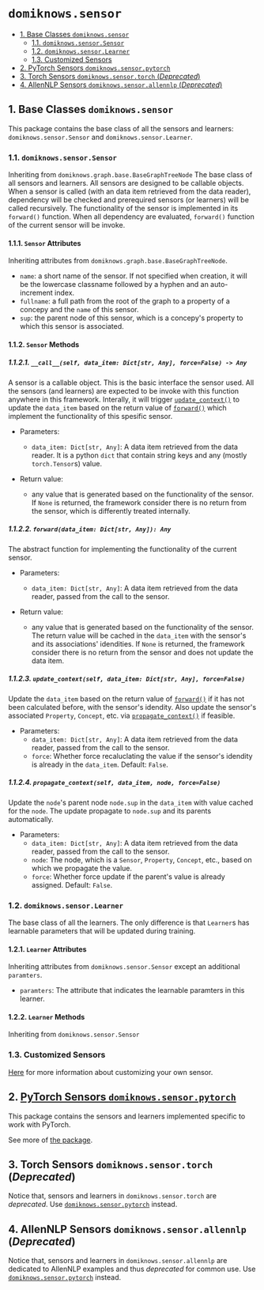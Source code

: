 # `domiknows.sensor`

<!-- TOC depthto:3 withlinks:true -->

- [1. Base Classes `domiknows.sensor`](#1-base-classes-regrsensor)
    - [1.1. `domiknows.sensor.Sensor`](#11-regrsensorsensor)
    - [1.2. `domiknows.sensor.Learner`](#12-regrsensorlearner)
    - [1.3. Customized Sensors](#13-customized-sensors)
- [2. PyTorch Sensors `domiknows.sensor.pytorch`](#2-pytorch-sensors-regrsensorpytorch)
- [3. Torch Sensors `domiknows.sensor.torch` (*Deprecated*)](#3-torch-sensors-regrsensortorch-deprecated)
- [4. AllenNLP Sensors `domiknows.sensor.allennlp` (*Deprecated*)](#4-allennlp-sensors-regrsensorallennlp-deprecated)

<!-- /TOC -->

## 1. Base Classes `domiknows.sensor`

This package contains the base class of all the sensors and learners: `domiknows.sensor.Sensor` and `domiknows.sensor.Learner`.

### 1.1. `domiknows.sensor.Sensor`

Inheriting from `domiknows.graph.base.BaseGraphTreeNode`
The base class of all sensors and learners. All sensors are designed to be callable objects.
When a sensor is called (with an data item retrieved from the data reader), dependency will be checked and prerequired sensors (or learners) will be called recursively.
The functionality of the sensor is implemented in its `forward()` function. When all dependency are evaluated, `forward()` function of the current sensor will be invoke.

#### 1.1.1. `Sensor` Attributes

Inheriting attributes from `domiknows.graph.base.BaseGraphTreeNode`.

- `name`: a short name of the sensor. If not specified when creation, it will be the lowercase classname followed by a hyphen and an auto-increment index.
- `fullname`: a full path from the root of the graph to a property of a concepy and the `name` of this sensor.
- `sup`: the parent node of this sensor, which is a concepy's property to which this sensor is associated.

#### 1.1.2. `Sensor` Methods

##### 1.1.2.1. `__call__(self, data_item: Dict[str, Any], force=False) -> Any`

A sensor is a callable object. This is the basic interface the sensor used. All the sensors (and learners) are expected to be invoke with this function anywhere in this framework. Interally, it will trigger [`update_context()`](#1123-updatecontextself-dataitem-dictstr-any-forcefalse---dictstr-any) to update the `data_item` based on the return value of [`forward()`](#1122-forwarddataitem-dictstr-any-any) which implement the functionality of this spesific sensor.

- Parameters:
  - `data_item: Dict[str, Any]`: A data item retrieved from the data reader. It is a python `dict` that contain string keys and any (mostly `torch.Tensor`s) value.

- Return value:
  - any value that is generated based on the functionality of the sensor. If `None` is returned, the framework consider there is no return from the sensor, which is differently treated internally.

##### 1.1.2.2. `forward(data_item: Dict[str, Any]): Any`

The abstract function for implementing the functionality of the current sensor.

- Parameters:
  - `data_item: Dict[str, Any]`: A data item retrieved from the data reader, passed from the call to the sensor.

- Return value:
  - any value that is generated based on the functionality of the sensor. The return value will be cached in the `data_item` with the sensor's and its associations' idendities. If `None` is returned, the framework consider there is no return from the sensor and does not update the data item.

##### 1.1.2.3. `update_context(self, data_item: Dict[str, Any], force=False)`

Update the `data_item` based on the return value of [`forward()`](#1122-forwarddataitem-dictstr-any-any) if it has not been calculated before, with the sensor's idendity. Also update the sensor's associated `Property`, `Concept`, etc. via [`propagate_context()`](#1124-propagatecontextself-dataitem-node-forcefalse) if feasible.

- Parameters:
  - `data_item: Dict[str, Any]`: A data item retrieved from the data reader, passed from the call to the sensor.
  - `force`: Whether force recaluclating the value if the sensor's idendity is already in the `data_item`. Default: `False`.

##### 1.1.2.4. `propagate_context(self, data_item, node, force=False)`

Update the `node`'s parent node `node.sup` in the `data_item` with value cached for the `node`. The update propagate to `node.sup` and its parents automatically.

- Parameters:
  - `data_item: Dict[str, Any]`: A data item retrieved from the data reader, passed from the call to the sensor.
  - `node`: The node, which is a `Sensor`, `Property`, `Concept`, etc., based on which we propagate the value.
  - `force`: Whether force update if the parent's value is already assigned. Default: `False`.

### 1.2. `domiknows.sensor.Learner`

The base class of all the learners.
The only difference is that `Learner`s has learnable parameters that will be updated during training.

#### 1.2.1. `Learner` Attributes

Inheriting attributes from `domiknows.sensor.Sensor` except an additional `paramters`.

- `paramters`: The attribute that indicates the learnable paramters in this learner.

#### 1.2.2. `Learner` Methods

Inheriting from `domiknows.sensor.Sensor`

### 1.3. Customized Sensors

[Here](../developer/MODEL.md#sensor) for more information about customizing your own sensor.

## 2. [PyTorch Sensors `domiknows.sensor.pytorch`](./pytorch)

This package contains the sensors and learners implemented specific to work with PyTorch.

See more of [the package](./pytorch).

## 3. Torch Sensors `domiknows.sensor.torch` (*Deprecated*)

Notice that, sensors and learners in `domiknows.sensor.torch` are *deprecated*.
Use [`domiknows.sensor.pytorch`](#2-pytorch-sensors-regrsensorpytorch) instead.

## 4. AllenNLP Sensors `domiknows.sensor.allennlp` (*Deprecated*)

Notice that, sensors and learners in `domiknows.sensor.allennlp` are dedicated to AllenNLP examples and thus *deprecated* for common use.
Use [`domiknows.sensor.pytorch`](#2-pytorch-sensors-regrsensorpytorch) instead.
